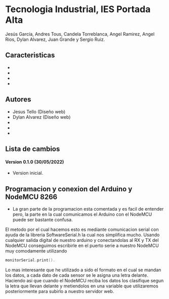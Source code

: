 # Tecnologia Industrial, IES Portada Alta #

Jesús García, Andres Tous, Candela Torreblanca, Angel Ramirez, Angel Rios, Dylan Alvarez, Juan Grande y Sergio Ruiz.



## Caracteristicas ##
-
-
-
-



## Autores
- Jesus Tello (Diseño web)
- Dylan Alvarez (Diseño web)
-
-
-


## Lista de cambios ##
#### Version 0.1.0 (30/05/2022) ####
- Version inicial.



## Programacion y conexion del Arduino y NodeMCU 8266 ##
- La gran parte de la programacion esta comentada y es facil de entender pero, la parte en la cual comunicamos el Arduino con el NodeMCU puede ser bastante confusa.

El metodo por el cual hacemos esto es mediante comunicacion serial con ayuda de la libreria SoftwareSerial.h la cual nos simplifica mucho. Usando cualquier salida digital de nuestro arduino y conectandolas al RX y TX del NodeMCU conseguimos escribirle en el puerto serie a nuestro NodeMCU muy comodamente utilizando 
```C++
monitorSerial.print(). 
```

Lo mas interesante que he utilizado a sido el formato en el cual se mandan los datos, a cada dato de cada sensor se le asigna una letra delante. Haciendo asi que cuando el NodeMCU reciba los datos los clasifique segun la letra que llevan delante y metiendolos en una variable que utilizaremos posteriormente para subirlo a nuestro servidor web.
